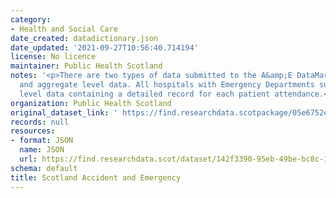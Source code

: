 ```yaml
---
category:
- Health and Social Care
date_created: datadictionary.json
date_updated: '2021-09-27T10:56:40.714194'
license: No licence
maintainer: Public Health Scotland
notes: '<p>There are two types of data submitted to the A&amp;E DataMart: episode
  and aggregate level data. All hospitals with Emergency Departments submit episode
  level data containing a detailed record for each patient attendance.</p>'
organization: Public Health Scotland
original_dataset_link: ' https://find.researchdata.scotpackage/05e6752e-3a0b-4809-aa14-207b4761ef60'
records: null
resources:
- format: JSON
  name: JSON
  url: https://find.researchdata.scot/dataset/142f3390-95eb-49be-bc8c-1a752a7d308e/resource/05e6752e-3a0b-4809-aa14-207b4761ef60/download/datadictionary.json
schema: default
title: Scotland Accident and Emergency
---
```

